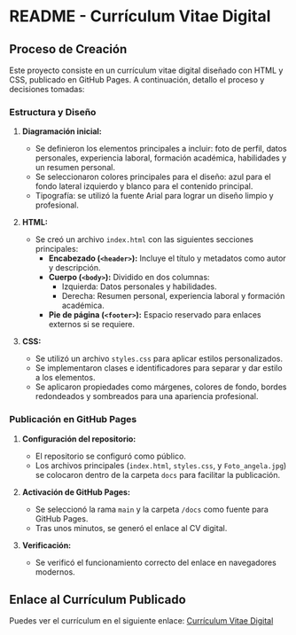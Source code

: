 # README - Currículum Vitae Digital

## Proceso de Creación

Este proyecto consiste en un currículum vitae digital diseñado con HTML y CSS, publicado en GitHub Pages. A continuación, detallo el proceso y decisiones tomadas:

### Estructura y Diseño
1. **Diagramación inicial:**
   - Se definieron los elementos principales a incluir: foto de perfil, datos personales, experiencia laboral, formación académica, habilidades y un resumen personal.
   - Se seleccionaron colores principales para el diseño: azul para el fondo lateral izquierdo y blanco para el contenido principal.
   - Tipografía: se utilizó la fuente Arial para lograr un diseño limpio y profesional.

2. **HTML:**
   - Se creó un archivo `index.html` con las siguientes secciones principales:
     - **Encabezado (`<header>`):** Incluye el título y metadatos como autor y descripción.
     - **Cuerpo (`<body>`):** Dividido en dos columnas:
       - Izquierda: Datos personales y habilidades.
       - Derecha: Resumen personal, experiencia laboral y formación académica.
     - **Pie de página (`<footer>`):** Espacio reservado para enlaces externos si se requiere.

3. **CSS:**
   - Se utilizó un archivo `styles.css` para aplicar estilos personalizados.
   - Se implementaron clases e identificadores para separar y dar estilo a los elementos.
   - Se aplicaron propiedades como márgenes, colores de fondo, bordes redondeados y sombreados para una apariencia profesional.

### Publicación en GitHub Pages
1. **Configuración del repositorio:**
   - El repositorio se configuró como público.
   - Los archivos principales (`index.html`, `styles.css`, y `Foto_angela.jpg`) se colocaron dentro de la carpeta `docs` para facilitar la publicación.

2. **Activación de GitHub Pages:**
   - Se seleccionó la rama `main` y la carpeta `/docs` como fuente para GitHub Pages.
   - Tras unos minutos, se generó el enlace al CV digital.

3. **Verificación:**
   - Se verificó el funcionamiento correcto del enlace en navegadores modernos.

## Enlace al Currículum Publicado

Puedes ver el currículum en el siguiente enlace:
[Currículum Vitae Digital](https://angelapobb.github.io/tareas-poblete/)

